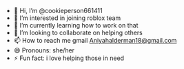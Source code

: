 - 👋 Hi, I’m @cookieperson661411
- 👀 I’m interested in joining roblox team
- 🌱 I’m currently learning how to work on that
- 💞️ I’m looking to collaborate on helping others
- 📫 How to reach me gmail Aniyahalderman18@gmail.com
- 😄 Pronouns: she/her
- ⚡ Fun fact: i love helping those in need

<!---
cookieperson661411/cookieperson661411 is a ✨ special ✨ repository because its `README.md` (this file) appears on your GitHub profile.
You can click the Preview link to take a look at your changes.
--->
